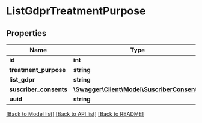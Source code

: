 # ListGdprTreatmentPurpose

## Properties
Name | Type | Description | Notes
------------ | ------------- | ------------- | -------------
**id** | **int** |  | [optional] 
**treatment_purpose** | **string** |  | [optional] 
**list_gdpr** | **string** |  | [optional] 
**suscriber_consents** | [**\Swagger\Client\Model\SuscriberConsent[]**](SuscriberConsent.md) |  | [optional] 
**uuid** | **string** |  | [optional] 

[[Back to Model list]](../../README.md#documentation-for-models) [[Back to API list]](../../README.md#documentation-for-api-endpoints) [[Back to README]](../../README.md)

